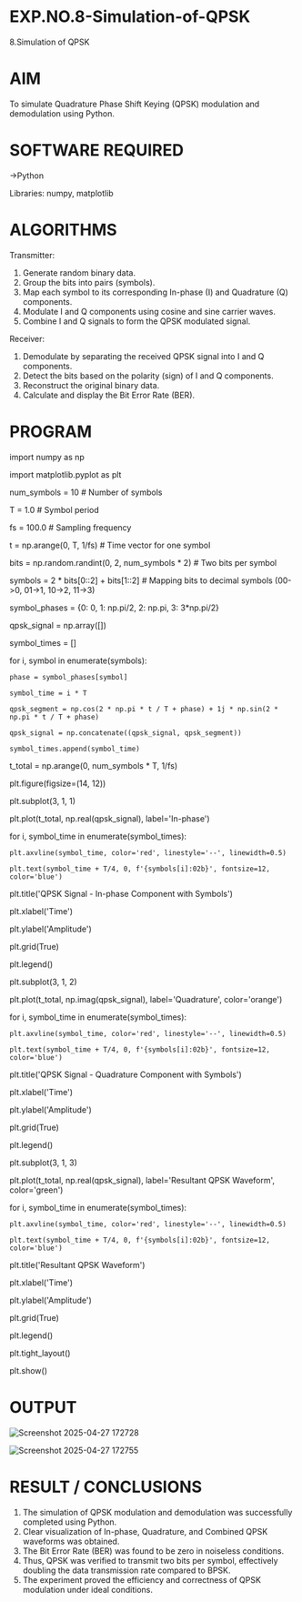 # EXP.NO.8-Simulation-of-QPSK

8.Simulation of QPSK

# AIM
To simulate Quadrature Phase Shift Keying (QPSK) modulation and demodulation using Python.

# SOFTWARE REQUIRED
->Python 
   
   Libraries: numpy, matplotlib

# ALGORITHMS
Transmitter:
1. Generate random binary data.
2. Group the bits into pairs (symbols).
3. Map each symbol to its corresponding In-phase (I) and Quadrature (Q) components.
4. Modulate I and Q components using cosine and sine carrier waves.
5. Combine I and Q signals to form the QPSK modulated signal.

Receiver:
1. Demodulate by separating the received QPSK signal into I and Q components.
2. Detect the bits based on the polarity (sign) of I and Q components.
3. Reconstruct the original binary data.
4. Calculate and display the Bit Error Rate (BER).

# PROGRAM
import numpy as np

import matplotlib.pyplot as plt

num_symbols = 10  # Number of symbols

T = 1.0           # Symbol period

fs = 100.0        # Sampling frequency

t = np.arange(0, T, 1/fs)  # Time vector for one symbol

bits = np.random.randint(0, 2, num_symbols * 2)  # Two bits per symbol

symbols = 2 * bits[0::2] + bits[1::2]             # Mapping bits to decimal symbols (00->0, 01->1, 10->2, 11->3)

symbol_phases = {0: 0, 1: np.pi/2, 2: np.pi, 3: 3*np.pi/2}

qpsk_signal = np.array([])

symbol_times = []

for i, symbol in enumerate(symbols):

    phase = symbol_phases[symbol]

    symbol_time = i * T

    qpsk_segment = np.cos(2 * np.pi * t / T + phase) + 1j * np.sin(2 * np.pi * t / T + phase)

    qpsk_signal = np.concatenate((qpsk_signal, qpsk_segment))

    symbol_times.append(symbol_time)

t_total = np.arange(0, num_symbols * T, 1/fs)

plt.figure(figsize=(14, 12))

plt.subplot(3, 1, 1)

plt.plot(t_total, np.real(qpsk_signal), label='In-phase')

for i, symbol_time in enumerate(symbol_times):

    plt.axvline(symbol_time, color='red', linestyle='--', linewidth=0.5)

    plt.text(symbol_time + T/4, 0, f'{symbols[i]:02b}', fontsize=12, color='blue')

plt.title('QPSK Signal - In-phase Component with Symbols')

plt.xlabel('Time')

plt.ylabel('Amplitude')

plt.grid(True)

plt.legend()

plt.subplot(3, 1, 2)

plt.plot(t_total, np.imag(qpsk_signal), label='Quadrature', color='orange')

for i, symbol_time in enumerate(symbol_times):

    plt.axvline(symbol_time, color='red', linestyle='--', linewidth=0.5)

    plt.text(symbol_time + T/4, 0, f'{symbols[i]:02b}', fontsize=12, color='blue')

plt.title('QPSK Signal - Quadrature Component with Symbols')

plt.xlabel('Time')

plt.ylabel('Amplitude')

plt.grid(True)

plt.legend()

plt.subplot(3, 1, 3)

plt.plot(t_total, np.real(qpsk_signal), label='Resultant QPSK Waveform', color='green')

for i, symbol_time in enumerate(symbol_times):

    plt.axvline(symbol_time, color='red', linestyle='--', linewidth=0.5)

    plt.text(symbol_time + T/4, 0, f'{symbols[i]:02b}', fontsize=12, color='blue')

plt.title('Resultant QPSK Waveform')

plt.xlabel('Time')

plt.ylabel('Amplitude')

plt.grid(True)

plt.legend()

plt.tight_layout()

plt.show()

# OUTPUT
![Screenshot 2025-04-27 172728](https://github.com/user-attachments/assets/b9242b54-bc02-44c2-8cd5-3ec6933e2379)

![Screenshot 2025-04-27 172755](https://github.com/user-attachments/assets/70afa630-18c9-4623-84fd-00d14feea5cf)




# RESULT / CONCLUSIONS
1. The simulation of QPSK modulation and demodulation was successfully completed using Python.
2. Clear visualization of In-phase, Quadrature, and Combined QPSK waveforms was obtained.
3. The Bit Error Rate (BER) was found to be zero in noiseless conditions.
4. Thus, QPSK was verified to transmit two bits per symbol, effectively doubling the data transmission rate compared to BPSK.
5. The experiment proved the efficiency and correctness of QPSK modulation under ideal conditions.
